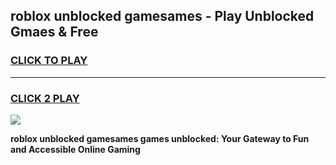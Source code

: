 
## roblox unblocked gamesames - Play Unblocked Gmaes & Free
<h3>
<a href="https://news.freeplayer.one?title=roblox_unblocked_gamesames&ref=16F">CLICK TO PLAY</a></h3>
<hr>

<h3>
<a href="https://news.freeplayer.one?title=roblox_unblocked_gamesames&ref=16F">CLICK 2 PLAY</a>
  
</h3>

<a href="https://news.freeplayer.one?title=roblox_unblocked_gamesames&ref=16F/"><img src="https://clearcache.store/games.png"></a>


**roblox unblocked gamesames games unblocked: Your Gateway to Fun and Accessible Online Gaming**
